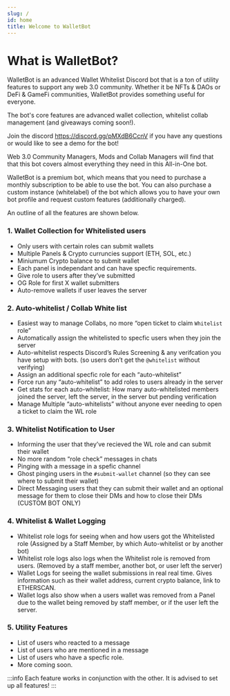```yaml
---
slug: /
id: home
title: Welcome to WalletBot
---
```


<head>
    <meta property="og:title" content="WalletBot Docs" />
    <meta
        property="og:description"
        content="The All-in-One bot Managing Collabs, Whitelists & Collecting Wallets. Made for all Web 3.0 Discord Communities, NFTs, DAOs, DeFis and others!"
    />
    <meta
        property="description"
        content="The All-in-One bot Managing Collabs, Whitelists & Collecting Wallets. Made for all Web 3.0 Discord Communities, NFTs, DAOs, DeFis and others!"
    />
    <meta property="og:image" content="https://raw.githubusercontent.com/WalletBotTeam/.github/main/WalletBot.png" />
</head>

# What is WalletBot? 

WalletBot is an advanced Wallet Whitelist Discord bot that is a ton of utility features to support any web 3.0 community. Whether it be NFTs & DAOs or DeFi & GameFi communities, WalletBot provides something useful for everyone. 

The bot's core features are advanced wallet collection, whitelist collab management (and giveaways coming soon!). 

Join the discord https://discord.gg/pMXdB6CcnV if you have any questions or would like to see a demo for the bot!

Web 3.0 Community Managers, Mods and Collab Managers will find that that this bot covers almost everything they need in this All-in-One bot. 

WalletBot is a premium bot, which means that you need to purchase a monthly subscription to be able to use the bot. You can also purchase a custom instance (whitelabel) of the bot which allows you to have your own bot profile and request custom features (additionally charged). 

An outline of all the features are shown below. 

### 1. Wallet Collection for Whitelisted users
- Only users with certain roles can submit wallets
- Multiple Panels & Crypto curruncies support (ETH, SOL, etc.)
- Miniumum Crypto balance to submit wallet
- Each panel is independant and can have specfic requirements.
- Give role to users after they’ve submitted
- OG Role for first X wallet submitters
- Auto-remove wallets if user leaves the server

### 2. Auto-whitelist / Collab White list 
- Easiest way to manage Collabs, no more “open ticket to claim `Whitelist` role”
- Automatically assign the whitelisted to specfic users when they join the server
- Auto-whitelist respects Discord’s Rules Screening & any verifcation you have setup with bots. (so users don’t get the `@whitelist` without verifying)
- Assign an additional specfic role for each “auto-whitelist”
- Force run any “auto-whitelist” to add roles to users already in the server
- Get stats for each auto-whitelist: How many auto-whitelisted members joined the server, left the server, in the server but pending verification
- Manage Multiple “auto-whitelists” without anyone ever needing to open a ticket to claim the WL role

### 3. Whitelist Notification to User 
- Informing the user that they’ve recieved the WL role and can submit their wallet
- No more random “role check” messages in chats
- Pinging with a message in a spefic channel
- Ghost pinging users in the `#submit-wallet` channel (so they can see where to submit their wallet)
- Direct Messaging users that they can submit their wallet and an optional message for them to close their DMs and how to close their DMs (CUSTOM BOT ONLY)

### 4. Whitelist & Wallet Logging 
- Whitelist role logs for seeing when and how users got the Whitelisted role (Assigned by a Staff Member, by which Auto-whitelist or by another bot)
- Whitelist role logs also logs when the Whitelist role is removed from users. (Removed by a staff member, another bot, or user left the server)
- Wallet Logs for seeing the wallet submissions in real real time. Gives information such as their wallet address, current crypto balance, link to ETHERSCAN.
- Wallet logs also show when a users wallet was removed from a Panel due to the wallet being removed by staff member, or if the user left the server.

### 5. Utility Features
- List of users who reacted to a message
- List of users who are mentioned in a message
- List of users who have a specfic role.
- More coming soon.

:::info 
Each feature works in conjunction with the other. It is advised to set up all features!
:::


